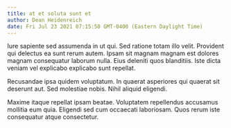 ```yaml
---
title: at et soluta sunt et
author: Dean Heidenreich
date: Fri Jul 23 2021 07:15:50 GMT-0400 (Eastern Daylight Time)
---
```

Iure sapiente sed assumenda in ut qui. Sed ratione totam illo velit. Provident qui delectus ea sunt rerum autem. Ipsam sit magnam magnam est dolores magnam consequatur laborum nulla. Eius deleniti quos blanditiis. Iste dicta veniam vel explicabo explicabo sunt repellat.

 Recusandae ipsa quidem voluptatum. In quaerat asperiores qui quaerat sit deserunt aut. Sed molestiae nobis. Nihil aliquid eligendi.

 Maxime itaque repellat ipsam beatae. Voluptatem repellendus accusamus mollitia eum quia. Eligendi sed cum occaecati laboriosam. Quos rerum iste consequatur atque consectetur.